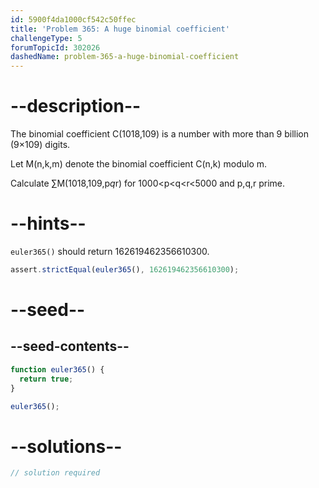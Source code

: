 ```yaml
---
id: 5900f4da1000cf542c50ffec
title: 'Problem 365: A huge binomial coefficient'
challengeType: 5
forumTopicId: 302026
dashedName: problem-365-a-huge-binomial-coefficient
---
```


# --description--

The binomial coefficient C(1018,109) is a number with more than 9 billion (9×109) digits.

Let M(n,k,m) denote the binomial coefficient C(n,k) modulo m.

Calculate ∑M(1018,109,p*q*r) for 1000&lt;p&lt;q&lt;r&lt;5000 and p,q,r prime.

# --hints--

`euler365()` should return 162619462356610300.

```js
assert.strictEqual(euler365(), 162619462356610300);
```

# --seed--

## --seed-contents--

```js
function euler365() {
  return true;
}

euler365();
```

# --solutions--

```js
// solution required
```
